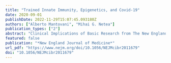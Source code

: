 ```yaml
---
title: "Trained Innate Immunity, Epigenetics, and Covid-19"
date: 2020-09-01
publishDate: 2022-11-29T15:07:45.093180Z
authors: ["Alberto Mantovani", "Mihai G. Netea"]
publication_types: ["2"]
abstract: "Clinical Implications of Basic Research from The New England Journal of Medicine — Trained Innate Immunity, Epigenetics, and Covid-19"
featured: false
publication: "*New England Journal of Medicine*"
url_pdf: "https://www.nejm.org/doi/10.1056/NEJMcibr2011679"
doi: "10.1056/NEJMcibr2011679"
---
```



